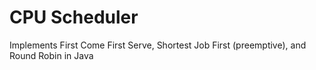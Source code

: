 # CPU Scheduler

Implements First Come First Serve, Shortest Job First (preemptive), and Round Robin in Java